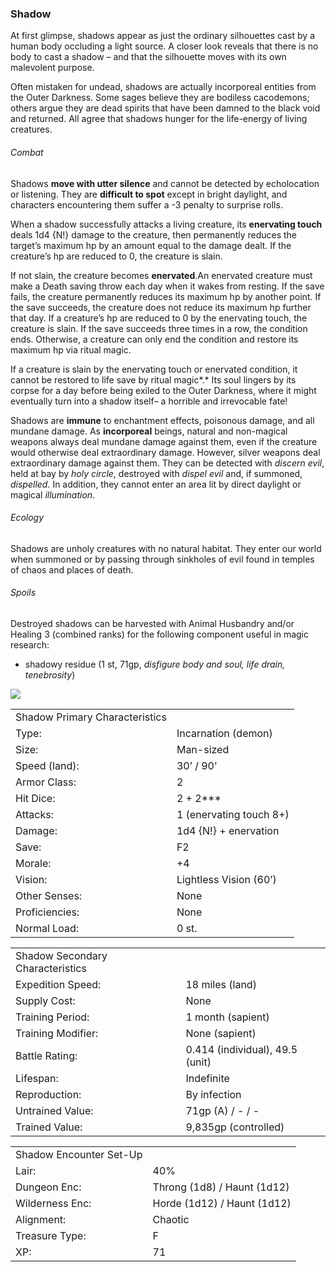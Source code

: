 ### Shadow

At first glimpse, shadows appear as just the ordinary silhouettes cast by a human body occluding a light source. A closer look reveals that there is no body to cast a shadow – and that the silhouette moves with its own malevolent purpose.

Often mistaken for undead, shadows are actually incorporeal entities from the Outer Darkness. Some sages believe they are bodiless cacodemons; others argue they are dead spirits that have been damned to the black void and returned. All agree that shadows hunger for the life-energy of living creatures.

###### Combat

Shadows **move with utter silence** and cannot be detected by echolocation or listening. They are **difficult to spot** except in bright daylight, and characters encountering them suffer a -3 penalty to surprise rolls.

When a shadow successfully attacks a living creature, its **enervating touch** deals 1d4 {N!} damage to the creature, then permanently reduces the target’s maximum hp by an amount equal to the damage dealt. If the creature’s hp are reduced to 0, the creature is slain.

If not slain, the creature becomes **enervated**.An enervated creature must make a Death saving throw each day when it wakes from resting. If the save fails, the creature permanently reduces its maximum hp by another point. If the save succeeds, the creature does not reduce its maximum hp further that day. If a creature’s hp are reduced to 0 by the enervating touch, the creature is slain. If the save succeeds three times in a row, the condition ends. Otherwise, a creature can only end the condition and restore its maximum hp via ritual magic.

If a creature is slain by the enervating touch or enervated condition, it cannot be restored to life save by ritual magic*.* Its soul lingers by its corpse for a day before being exiled to the Outer Darkness, where it might eventually turn into a shadow itself– a horrible and irrevocable fate!

Shadows are **immune** to enchantment effects, poisonous damage, and all mundane damage. As **incorporeal** beings, natural and non-magical weapons always deal mundane damage against them, even if the creature would otherwise deal extraordinary damage. However, silver weapons deal extraordinary damage against them. They can be detected with *discern evil*, held at bay by *holy circle*, destroyed with *dispel evil* and, if summoned, *dispelled.* In addition, they cannot enter an area lit by direct daylight or magical *illumination*.

###### Ecology

Shadows are unholy creatures with no natural habitat. They enter our world when summoned or by passing through sinkholes of evil found in temples of chaos and places of death.

###### Spoils

Destroyed shadows can be harvested with Animal Husbandry and/or Healing 3 (combined ranks) for the following component useful in magic research:

* shadowy residue (1 st, 71gp, *disfigure body and soul, life drain, tenebrosity*)

![](data:image/png;base64...)

|  |  |
| --- | --- |
| Shadow Primary Characteristics | |
| Type: | Incarnation (demon) |
| Size: | Man-sized |
| Speed (land): | 30’ / 90' |
| Armor Class: | 2 |
| Hit Dice: | 2 + 2\*\*\* |
| Attacks: | 1 (enervating touch 8+) |
| Damage: | 1d4 {N!} + enervation |
| Save: | F2 |
| Morale: | +4 |
| Vision: | Lightless Vision (60’) |
| Other Senses: | None |
| Proficiencies: | None |
| Normal Load: | 0 st. |

|  |  |
| --- | --- |
| Shadow Secondary Characteristics | |
| Expedition Speed: | 18 miles (land) |
| Supply Cost: | None |
| Training Period: | 1 month (sapient) |
| Training Modifier: | None (sapient) |
| Battle Rating: | 0.414 (individual), 49.5 (unit) |
| Lifespan: | Indefinite |
| Reproduction: | By infection |
| Untrained Value: | 71gp (A) / - / - |
| Trained Value: | 9,835gp (controlled) |

|  |  |
| --- | --- |
| Shadow Encounter Set-Up | |
| Lair: | 40% |
| Dungeon Enc: | Throng (1d8) / Haunt (1d12) |
| Wilderness Enc: | Horde (1d12) / Haunt (1d12) |
| Alignment: | Chaotic |
| Treasure Type: | F |
| XP: | 71 |
